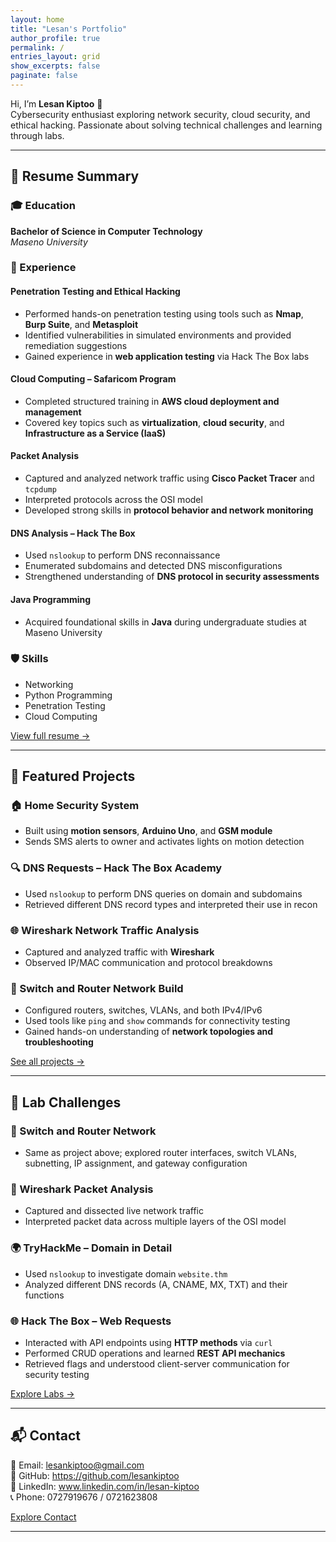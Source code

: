 ```yaml
---
layout: home
title: "Lesan's Portfolio"
author_profile: true
permalink: /
entries_layout: grid
show_excerpts: false
paginate: false
---
```



Hi, I’m **Lesan Kiptoo** 👋  
Cybersecurity enthusiast exploring network security, cloud security, and ethical hacking. Passionate about solving technical challenges and learning through labs.

---

## 📜 Resume Summary

### 🎓 Education

**Bachelor of Science in Computer Technology**  
_Maseno University_

### 💼 Experience

#### Penetration Testing and Ethical Hacking  
- Performed hands-on penetration testing using tools such as **Nmap**, **Burp Suite**, and **Metasploit**  
- Identified vulnerabilities in simulated environments and provided remediation suggestions  
- Gained experience in **web application testing** via Hack The Box labs

#### Cloud Computing – Safaricom Program  
- Completed structured training in **AWS cloud deployment and management**  
- Covered key topics such as **virtualization**, **cloud security**, and **Infrastructure as a Service (IaaS)**

#### Packet Analysis  
- Captured and analyzed network traffic using **Cisco Packet Tracer** and `tcpdump`  
- Interpreted protocols across the OSI model  
- Developed strong skills in **protocol behavior and network monitoring**

#### DNS Analysis – Hack The Box  
- Used `nslookup` to perform DNS reconnaissance  
- Enumerated subdomains and detected DNS misconfigurations  
- Strengthened understanding of **DNS protocol in security assessments**

#### Java Programming  
- Acquired foundational skills in **Java** during undergraduate studies at Maseno University

### 🛡️ Skills

- Networking  
- Python Programming  
- Penetration Testing  
- Cloud Computing

[View full resume →](/resume)

---

## 🔧 Featured Projects

### 🏠 Home Security System  
- Built using **motion sensors**, **Arduino Uno**, and **GSM module**  
- Sends SMS alerts to owner and activates lights on motion detection

### 🔍 DNS Requests – Hack The Box Academy  
- Used `nslookup` to perform DNS queries on domain and subdomains  
- Retrieved different DNS record types and interpreted their use in recon

### 🌐 Wireshark Network Traffic Analysis  
- Captured and analyzed traffic with **Wireshark**  
- Observed IP/MAC communication and protocol breakdowns

### 📶 Switch and Router Network Build  
- Configured routers, switches, VLANs, and both IPv4/IPv6  
- Used tools like `ping` and `show` commands for connectivity testing  
- Gained hands-on understanding of **network topologies and troubleshooting**

[See all projects →](/projects)

---

## 🧪 Lab Challenges

### 🔧 Switch and Router Network  
- Same as project above; explored router interfaces, switch VLANs, subnetting, IP assignment, and gateway configuration

### 🧬 Wireshark Packet Analysis  
- Captured and dissected live network traffic  
- Interpreted packet data across multiple layers of the OSI model

### 🌍 TryHackMe – Domain in Detail  
- Used `nslookup` to investigate domain `website.thm`  
- Analyzed different DNS records (A, CNAME, MX, TXT) and their functions

### 🌐 Hack The Box – Web Requests  
- Interacted with API endpoints using **HTTP methods** via `curl`  
- Performed CRUD operations and learned **REST API mechanics**  
- Retrieved flags and understood client-server communication for security testing

[Explore Labs →](/labs)

---

## 📬 Contact

📧 Email: lesankiptoo@gmail.com<br>
🔗 GitHub: https://github.com/lesankiptoo<br>
💼 LinkedIn: www.linkedin.com/in/lesan-kiptoo<br>
📞 Phone: 0727919676 / 0721623808


[Explore Contact](/contacts)




---

